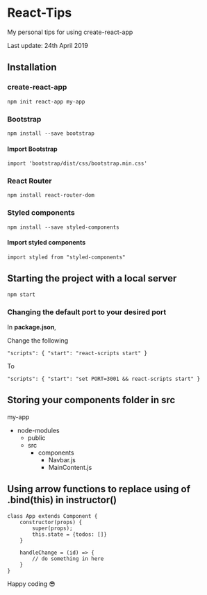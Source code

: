 # React-Tips
My personal tips for using create-react-app

Last update: 24th April 2019


## Installation

### create-react-app
```
npm init react-app my-app
```

### Bootstrap
```
npm install --save bootstrap

```
#### Import Bootstrap
```
import 'bootstrap/dist/css/bootstrap.min.css'
```

### React Router
```
npm install react-router-dom
```

### Styled components
```
npm install --save styled-components
```

#### Import styled components
```
import styled from "styled-components"
```

## Starting the project with a local server
```
npm start
```

### Changing the default port to your desired port
In **package.json**,

Change the following

```
"scripts": { "start": "react-scripts start" }
```

To

```
"scripts": { "start": "set PORT=3001 && react-scripts start" }
```


## Storing your components folder in src

my-app
- node-modules
    - public
    - src
        - components
            - Navbar.js
            - MainContent.js


## Using arrow functions to replace using of .bind(this) in instructor()

```
class App extends Component {
    constructor(props) {
        super(props);
        this.state = {todos: []}
    }

    handleChange = (id) => {
        // do something in here
    }
}
```

Happy coding :sunglasses:
